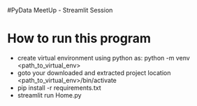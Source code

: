 #PyData MeetUp - Streamlit Session


# How to run this program

* create virtual environment using python as:  python -m venv <path_to_virtual_env>
* goto your downloaded and extracted project location <path_to_virtual_env>/bin/activate
* pip install -r requirements.txt
* streamlit run Home.py


